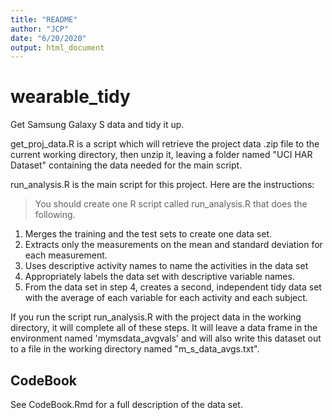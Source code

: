 ```yaml
---
title: "README"
author: "JCP"
date: "6/20/2020"
output: html_document
---
```



# wearable_tidy


Get Samsung Galaxy S data and tidy it up.

get_proj_data.R is a script which will retrieve the project data .zip file to the current working directory, then unzip it, leaving a folder named "UCI HAR Dataset" containing the data needed for the main script.

run_analysis.R is the main script for this project.  Here are the instructions:

>You should create one R script called run_analysis.R that does the following. 

1. Merges the training and the test sets to create one data set.
2. Extracts only the measurements on the mean and standard deviation for each measurement. 
3. Uses descriptive activity names to name the activities in the data set
4. Appropriately labels the data set with descriptive variable names. 
5. From the data set in step 4, creates a second, independent tidy data set with the average of each variable for each activity and each subject.

If you run the script run_analysis.R with the project data in the working directory, it will complete all of these steps.  It will leave a data frame in the environment named 'mymsdata_avgvals' and will also write this dataset out to a file in the working directory named "m_s_data_avgs.txt".

## CodeBook

See CodeBook.Rmd for a full description of the data set.
